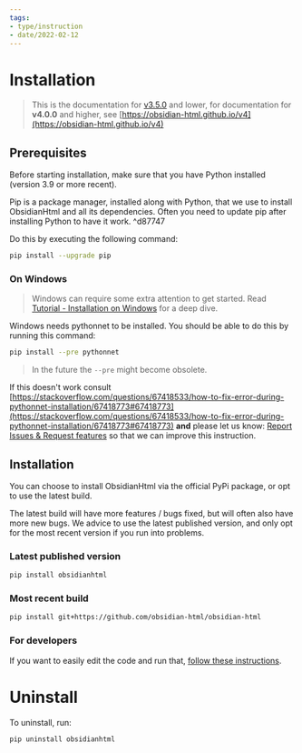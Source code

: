 ```yaml
---
tags:
- type/instruction
- date/2022-02-12
---
```

# Installation   
   
> This is the documentation for [v3.5.0](../Changelog/v3.5.0.md) and lower, for documentation for **v4.0.0** and higher, see [https://obsidian-html.github.io/v4](https://obsidian-html.github.io/v4)   
   
## Prerequisites   
Before starting installation, make sure that you have Python installed (version 3.9 or more recent).   
   
Pip is a package manager, installed along with Python, that we use to install ObsidianHtml and all its dependencies. Often you need to update pip after installing Python to have it work. ^d87747   
   
Do this by executing the following command:   
``` bash
pip install --upgrade pip
```
   
   
### On Windows   
> Windows can require some extra attention to get started. Read [Tutorial - Installation on Windows](../Instructions/Tutorials/Tutorial%20-%20Installation%20on%20Windows.md) for a deep dive.   
   
Windows needs pythonnet to be installed. You should be able to do this by running this command:   
``` bash
pip install --pre pythonnet
```
   
   
> In the future the `--pre` might become obsolete.   
   
If this doesn't work consult [https://stackoverflow.com/questions/67418533/how-to-fix-error-during-pythonnet-installation/67418773#67418773](https://stackoverflow.com/questions/67418533/how-to-fix-error-during-pythonnet-installation/67418773#67418773) **and** please let us know: [Report Issues & Request features](../General%20Information/Report%20Issues%20%26%20Request%20features.md) so that we can improve this instruction.   
   
## Installation   
You can choose to install ObsidianHtml via the official PyPi package, or opt to use the latest build.    
   
The latest build will have more features / bugs fixed, but will often also have more new bugs. We advice to use the latest published version, and only opt for the most recent version if you run into problems.    
   
### Latest published version   
``` bash
pip install obsidianhtml
```
   
   
### Most recent build   
``` bash
pip install git+https://github.com/obsidian-html/obsidian-html
```
   
   
### For developers   
If you want to easily edit the code and run that, [follow these instructions](../Instructions/Run%20custom%20code.md).   
   
# Uninstall   
To uninstall, run:   
``` bash
pip uninstall obsidianhtml
```
